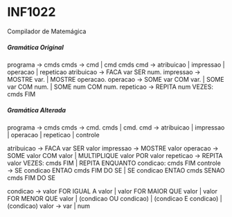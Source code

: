 # INF1022
Compilador de Matemágica

##### Gramática Original

programa    → cmds
cmds        → cmd | cmd cmds
cmd         → atribuicao | impressao | operacao | repeticao
atribuicao  → FACA var SER num.
impressao   → MOSTRE var. | MOSTRE operacao.
operacao    → SOME var COM var. | SOME var COM num. | SOME num COM num.
repeticao   → REPITA num VEZES: cmds FIM

##### Gramática Alterada

programa    → cmds
cmds        → cmd. cmds | cmd.
cmd         → atribuicao | impressao | operacao | repeticao | controle

atribuicao  → FACA var SER valor
impressao   → MOSTRE valor
operacao    → SOME valor COM valor | MULTIPLIQUE valor POR valor
repeticao   → REPITA valor VEZES: cmds FIM | REPITA ENQUANTO condicao: cmds FIM
controle    → SE condicao ENTAO cmds FIM DO SE | SE condicao ENTAO cmds SENAO cmds FIM DO SE

condicao    → valor FOR IGUAL A valor | valor FOR MAIOR QUE valor | valor FOR MENOR QUE valor |
              (condicao OU condicao) | (condicao E condicao) | (condicao)
valor       → var | num